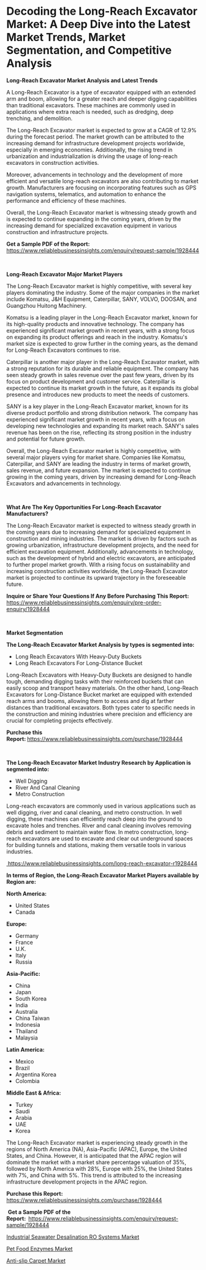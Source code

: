 <p><h1>Decoding the Long-Reach Excavator Market: A Deep Dive into the Latest Market Trends, Market Segmentation, and Competitive Analysis</h1></p><p><strong>Long-Reach Excavator Market Analysis and Latest Trends</strong></p>
<p><p>A Long-Reach Excavator is a type of excavator equipped with an extended arm and boom, allowing for a greater reach and deeper digging capabilities than traditional excavators. These machines are commonly used in applications where extra reach is needed, such as dredging, deep trenching, and demolition.</p><p>The Long-Reach Excavator market is expected to grow at a CAGR of 12.9% during the forecast period. The market growth can be attributed to the increasing demand for infrastructure development projects worldwide, especially in emerging economies. Additionally, the rising trend in urbanization and industrialization is driving the usage of long-reach excavators in construction activities.</p><p>Moreover, advancements in technology and the development of more efficient and versatile long-reach excavators are also contributing to market growth. Manufacturers are focusing on incorporating features such as GPS navigation systems, telematics, and automation to enhance the performance and efficiency of these machines.</p><p>Overall, the Long-Reach Excavator market is witnessing steady growth and is expected to continue expanding in the coming years, driven by the increasing demand for specialized excavation equipment in various construction and infrastructure projects.</p></p>
<p><strong>Get a Sample PDF of the Report:&nbsp;</strong> <a href="https://www.reliablebusinessinsights.com/enquiry/request-sample/1928444">https://www.reliablebusinessinsights.com/enquiry/request-sample/1928444</a></p>
<p>&nbsp;</p>
<p><strong>Long-Reach Excavator Major Market Players</strong></p>
<p><p>The Long-Reach Excavator market is highly competitive, with several key players dominating the industry. Some of the major companies in the market include Komatsu, J&H Equipment, Caterpillar, SANY, VOLVO, DOOSAN, and Guangzhou Huitong Machinery.</p><p>Komatsu is a leading player in the Long-Reach Excavator market, known for its high-quality products and innovative technology. The company has experienced significant market growth in recent years, with a strong focus on expanding its product offerings and reach in the industry. Komatsu's market size is expected to grow further in the coming years, as the demand for Long-Reach Excavators continues to rise.</p><p>Caterpillar is another major player in the Long-Reach Excavator market, with a strong reputation for its durable and reliable equipment. The company has seen steady growth in sales revenue over the past few years, driven by its focus on product development and customer service. Caterpillar is expected to continue its market growth in the future, as it expands its global presence and introduces new products to meet the needs of customers.</p><p>SANY is a key player in the Long-Reach Excavator market, known for its diverse product portfolio and strong distribution network. The company has experienced significant market growth in recent years, with a focus on developing new technologies and expanding its market reach. SANY's sales revenue has been on the rise, reflecting its strong position in the industry and potential for future growth.</p><p>Overall, the Long-Reach Excavator market is highly competitive, with several major players vying for market share. Companies like Komatsu, Caterpillar, and SANY are leading the industry in terms of market growth, sales revenue, and future expansion. The market is expected to continue growing in the coming years, driven by increasing demand for Long-Reach Excavators and advancements in technology.</p></p>
<p>&nbsp;</p>
<p><strong>What Are The Key Opportunities For Long-Reach Excavator Manufacturers?</strong></p>
<p><p>The Long-Reach Excavator market is expected to witness steady growth in the coming years due to increasing demand for specialized equipment in construction and mining industries. The market is driven by factors such as growing urbanization, infrastructure development projects, and the need for efficient excavation equipment. Additionally, advancements in technology, such as the development of hybrid and electric excavators, are anticipated to further propel market growth. With a rising focus on sustainability and increasing construction activities worldwide, the Long-Reach Excavator market is projected to continue its upward trajectory in the foreseeable future.</p></p>
<p><strong>Inquire or Share Your Questions If Any Before Purchasing This Report:</strong> <a href="https://www.reliablebusinessinsights.com/enquiry/pre-order-enquiry/1928444">https://www.reliablebusinessinsights.com/enquiry/pre-order-enquiry/1928444</a></p>
<p>&nbsp;</p>
<p><strong>Market Segmentation</strong></p>
<p><strong>The Long-Reach Excavator Market Analysis by types is segmented into:</strong></p>
<p><ul><li>Long Reach Excavators With Heavy-Duty Buckets</li><li>Long Reach Excavators For Long-Distance Bucket</li></ul></p>
<p><p>Long-Reach Excavators with Heavy-Duty Buckets are designed to handle tough, demanding digging tasks with their reinforced buckets that can easily scoop and transport heavy materials. On the other hand, Long-Reach Excavators for Long-Distance Bucket market are equipped with extended reach arms and booms, allowing them to access and dig at farther distances than traditional excavators. Both types cater to specific needs in the construction and mining industries where precision and efficiency are crucial for completing projects effectively.</p></p>
<p><strong>Purchase this Report:&nbsp;</strong><a href="https://www.reliablebusinessinsights.com/purchase/1928444">https://www.reliablebusinessinsights.com/purchase/1928444</a></p>
<p>&nbsp;</p>
<p><strong>The Long-Reach Excavator Market Industry Research by Application is segmented into:</strong></p>
<p><ul><li>Well Digging</li><li>River And Canal Cleaning</li><li>Metro Construction</li></ul></p>
<p><p>Long-reach excavators are commonly used in various applications such as well digging, river and canal cleaning, and metro construction. In well digging, these machines can efficiently reach deep into the ground to excavate holes and trenches. River and canal cleaning involves removing debris and sediment to maintain water flow. In metro construction, long-reach excavators are used to excavate and clear out underground spaces for building tunnels and stations, making them versatile tools in various industries.</p></p>
<p><a href="https://www.reliablebusinessinsights.com/long-reach-excavator-r1928444">&nbsp;https://www.reliablebusinessinsights.com/long-reach-excavator-r1928444</a></p>
<p><strong>In terms of Region, the Long-Reach Excavator Market Players available by Region are:</strong></p>
<p>
    <p> <strong> North America: </strong>
        <ul>
            <li>United States</li>
            <li>Canada</li>
        </ul>
        </p> 
    <p> <strong> Europe: </strong>
        <ul>
            <li>Germany</li>
            <li>France</li>
            <li>U.K.</li>
            <li>Italy</li>
            <li>Russia</li>
        </ul>
        </p> 
    <p> <strong> Asia-Pacific: </strong>
        <ul>
            <li>China</li>
            <li>Japan</li>
            <li>South Korea</li>
            <li>India</li>
            <li>Australia</li>
            <li>China Taiwan</li>
            <li>Indonesia</li>
            <li>Thailand</li>
            <li>Malaysia</li>
        </ul>
        </p> 
    <p> <strong> Latin America: </strong>
        <ul>
            <li>Mexico</li>
            <li>Brazil</li>
            <li>Argentina Korea</li>
            <li>Colombia</li>
        </ul>
        </p> 
    <p> <strong> Middle East & Africa: </strong>
        <ul>
            <li>Turkey</li>
            <li>Saudi</li>
            <li>Arabia</li>
            <li>UAE</li>
            <li>Korea</li>
        </ul>
    </p>
    </p>
<p><p>The Long-Reach Excavator market is experiencing steady growth in the regions of North America (NA), Asia-Pacific (APAC), Europe, the United States, and China. However, it is anticipated that the APAC region will dominate the market with a market share percentage valuation of 35%, followed by North America with 28%, Europe with 25%, the United States with 7%, and China with 5%. This trend is attributed to the increasing infrastructure development projects in the APAC region.</p></p>
<p><strong>Purchase this Report: </strong><a href="https://www.reliablebusinessinsights.com/purchase/1928444">https://www.reliablebusinessinsights.com/purchase/1928444</a></p>
<p>&nbsp;<strong>Get a Sample PDF of the Report:&nbsp;&nbsp;</strong><a href="https://www.reliablebusinessinsights.com/enquiry/request-sample/1928444">https://www.reliablebusinessinsights.com/enquiry/request-sample/1928444</a></p>
<p><strong></strong></p>
<p><p><a href="https://github.com/beauBlock13/Market-Research-Report-List-1/blob/main/industrial-seawater-desalination-ro-systems-market.md">Industrial Seawater Desalination RO Systems Market</a></p><p><a href="https://github.com/DaveBlock08/Market-Research-Report-List-1/blob/main/pet-food-enzymes-market.md">Pet Food Enzymes Market</a></p><p><a href="https://github.com/annerides/Market-Research-Report-List-1/blob/main/anti-slip-carpet-market.md">Anti-slip Carpet Market</a></p></p>